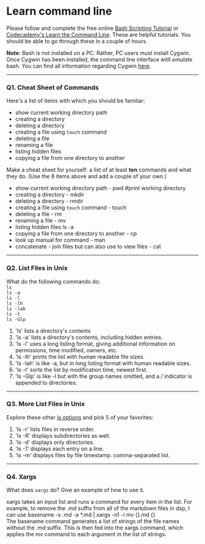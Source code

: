 # Learn command line

Please follow and complete the free online [Bash Scripting Tutorial](https://ryanstutorials.net/bash-scripting-tutorial/) or [Codecademy's Learn the Command Line](https://www.codecademy.com/learn/learn-the-command-line). These are helpful tutorials. You should be able to go through these in a couple of hours.

**Note:** Bash is not installed on a PC. Rather, PC users must install Cygwin. Once Cygwin has been installed, the command line interface witll _emulate_ bash. You can find all information regarding Cygwin [here](https://www.cygwin.com/).

---

### Q1.  Cheat Sheet of Commands  

Here's a list of items with which you should be familiar:  
* show current working directory path
* creating a directory
* deleting a directory
* creating a file using `touch` command
* deleting a file
* renaming a file
* listing hidden files
* copying a file from one directory to another

Make a cheat sheet for yourself: a list of at least **ten** commands and what they do.  (Use the 8 items above and add a couple of your own.)  

> >
* show current working directory path - pwd #print working directory
* creating a directory - mkdir <Directory> 
* deleting a directory - rmdir <Directory>
* creating a file using `touch` command - touch <file>
* deleting a file - rm <file>
* renaming a file - mv <source> <newname>
* listing hidden files ls -a
* copying a file from one directory to another - cp <source> <destination>
* look up manual for command - man <command>
* concatenate - join files but can also use to view files - cat <file>

---

### Q2.  List Files in Unix   

What do the following commands do:  
`ls`  
`ls -a`  
`ls -l`  
`ls -lh`  
`ls -lah`  
`ls -t`  
`ls -Glp`  

> >
1. 'ls' lists a directory's contents
2. 'ls -a' lists a directory's contents, including hidden entries.
3. 'ls -l' uses a long listing format, giving additional information on permissions, time modified, owners, etc.
4. 'ls -lh' prints the list with  human readable file sizes.
5. 'ls -lah' is like -a, but in long listing format with human readable sizes.
6. 'ls -t' sorts the list by modification time, newest first.
7. 'ls -Glp' is like -l but with the group names omitted, and a / indicator is appended to directories.

---

### Q3.  More List Files in Unix  

Explore these other [ls options](http://www.techonthenet.com/unix/basic/ls.php) and pick 5 of your favorites:

> >
1. 'ls -r' lists files in reverse order.
2. 'ls -R' displays subdirectories as well.
3. 'ls -d' displays only directories.
4. 'ls -1' displays each entry on a line.
5. 'ls -m' displays files by file timestamp. comma-separated list.

---

### Q4.  Xargs   

What does `xargs` do? Give an example of how to use it.

xargs takes an input list and runs a command for every item in the list.
For example, to remove the .md suffix from all of the markdown files in dsp, I can use basename -s .md -a *.md | xargs -n1 -i mv {}.md {}  
The basename command generates a list of strings of the file names without the .md suffix. This is then fed into the xargs command, which applies the mv command to each argument in the list of strings.  


